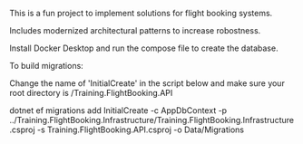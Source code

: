 This is a fun project to implement solutions for flight booking systems.

Includes modernized architectural patterns to increase robostness.


Install Docker Desktop and run the compose file to create the database.

To build migrations:

Change the name of 'InitialCreate' in the script below and make sure your root directory is /Training.FlightBooking.API

dotnet ef migrations add InitialCreate -c AppDbContext -p ../Training.FlightBooking.Infrastructure/Training.FlightBooking.Infrastructure.csproj -s Training.FlightBooking.API.csproj -o Data/Migrations
